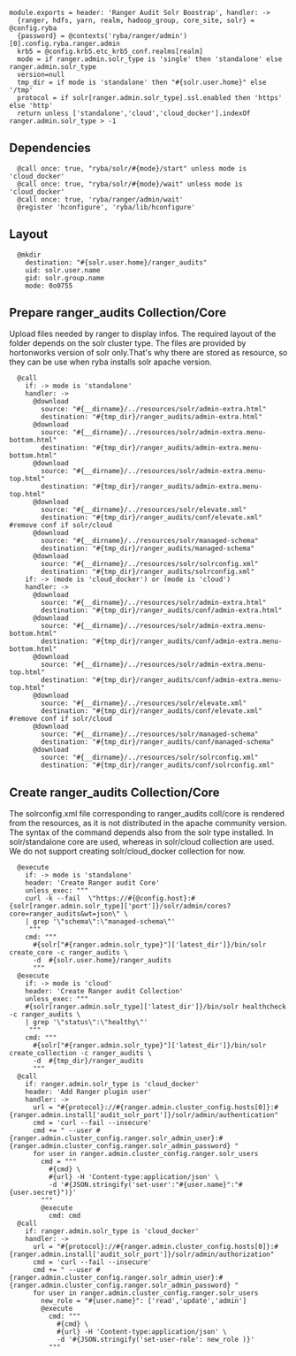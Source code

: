     
    module.exports = header: 'Ranger Audit Solr Boostrap', handler: ->
      {ranger, hdfs, yarn, realm, hadoop_group, core_site, solr} = @config.ryba 
      {password} = @contexts('ryba/ranger/admin')[0].config.ryba.ranger.admin
      krb5 = @config.krb5.etc_krb5_conf.realms[realm]
      mode = if ranger.admin.solr_type is 'single' then 'standalone' else ranger.admin.solr_type
      version=null
      tmp_dir = if mode is 'standalone' then "#{solr.user.home}" else '/tmp'
      protocol = if solr[ranger.admin.solr_type].ssl.enabled then 'https' else 'http'
      return unless ['standalone','cloud','cloud_docker'].indexOf ranger.admin.solr_type > -1
      
## Dependencies

      @call once: true, "ryba/solr/#{mode}/start" unless mode is 'cloud_docker'
      @call once: true, "ryba/solr/#{mode}/wait" unless mode is 'cloud_docker'
      @call once: true, 'ryba/ranger/admin/wait'
      @register 'hconfigure', 'ryba/lib/hconfigure'


## Layout

      @mkdir
        destination: "#{solr.user.home}/ranger_audits"
        uid: solr.user.name
        gid: solr.group.name
        mode: 0o0755

## Prepare ranger_audits Collection/Core
Upload files needed by ranger to display infos. The required layout of the folder
depends on the solr cluster type. The files are provided by hortonworks version of solr
only.That's why there are stored as resource, so they can be use when ryba installs
solr apache version.

      @call  
        if: -> mode is 'standalone'
        handler: ->
          @download
            source: "#{__dirname}/../resources/solr/admin-extra.html"
            destination: "#{tmp_dir}/ranger_audits/admin-extra.html"
          @download
            source: "#{__dirname}/../resources/solr/admin-extra.menu-bottom.html"
            destination: "#{tmp_dir}/ranger_audits/admin-extra.menu-bottom.html"
          @download
            source: "#{__dirname}/../resources/solr/admin-extra.menu-top.html"
            destination: "#{tmp_dir}/ranger_audits/admin-extra.menu-top.html"
          @download
            source: "#{__dirname}/../resources/solr/elevate.xml"
            destination: "#{tmp_dir}/ranger_audits/conf/elevate.xml" #remove conf if solr/cloud
          @download
            source: "#{__dirname}/../resources/solr/managed-schema"
            destination: "#{tmp_dir}/ranger_audits/managed-schema"
          @download
            source: "#{__dirname}/../resources/solr/solrconfig.xml"
            destination: "#{tmp_dir}/ranger_audits/solrconfig.xml"
        if: -> (mode is 'cloud_docker') or (mode is 'cloud')
        handler: ->
          @download
            source: "#{__dirname}/../resources/solr/admin-extra.html"
            destination: "#{tmp_dir}/ranger_audits/conf/admin-extra.html"
          @download
            source: "#{__dirname}/../resources/solr/admin-extra.menu-bottom.html"
            destination: "#{tmp_dir}/ranger_audits/conf/admin-extra.menu-bottom.html"
          @download
            source: "#{__dirname}/../resources/solr/admin-extra.menu-top.html"
            destination: "#{tmp_dir}/ranger_audits/conf/admin-extra.menu-top.html"
          @download
            source: "#{__dirname}/../resources/solr/elevate.xml"
            destination: "#{tmp_dir}/ranger_audits/conf/elevate.xml" #remove conf if solr/cloud
          @download
            source: "#{__dirname}/../resources/solr/managed-schema"
            destination: "#{tmp_dir}/ranger_audits/conf/managed-schema"
          @download
            source: "#{__dirname}/../resources/solr/solrconfig.xml"
            destination: "#{tmp_dir}/ranger_audits/conf/solrconfig.xml"
        
## Create ranger_audits Collection/Core
The solrconfig.xml file corresponding to ranger_audits coll/core is rendered from
the resources, as it is not distributed in the apache community version.
The syntax of the command depends also from the solr type installed.
In solr/standalone core are used, whereas in solr/cloud collection are used.
We do not support creating solr/cloud_docker collection for now.

      @execute
        if: -> mode is 'standalone'
        header: 'Create Ranger audit Core'
        unless_exec: """
        curl -k --fail  \"https://#{@config.host}:#{solr[ranger.admin.solr_type]['port']}/solr/admin/cores?core=ranger_audits&wt=json\" \
        | grep '\"schema\":\"managed-schema\"'
         """
        cmd: """
          #{solr["#{ranger.admin.solr_type}"]['latest_dir']}/bin/solr create_core -c ranger_audits \
          -d  #{solr.user.home}/ranger_audits
          """
      @execute
        if: -> mode is 'cloud'
        header: 'Create Ranger audit Collection'
        unless_exec: """
        #{solr[ranger.admin.solr_type]['latest_dir']}/bin/solr healthcheck -c ranger_audits \
        | grep '\"status\":\"healthy\"'
         """
        cmd: """
          #{solr["#{ranger.admin.solr_type}"]['latest_dir']}/bin/solr create_collection -c ranger_audits \
          -d  #{tmp_dir}/ranger_audits
          """
      @call
        if: ranger.admin.solr_type is 'cloud_docker'
        header: 'Add Ranger plugin user'
        handler: ->
          url = "#{protocol}://#{ranger.admin.cluster_config.hosts[0]}:#{ranger.admin.install['audit_solr_port']}/solr/admin/authentication"
          cmd = 'curl --fail --insecure'
          cmd += " --user #{ranger.admin.cluster_config.ranger.solr_admin_user}:#{ranger.admin.cluster_config.ranger.solr_admin_password} "
          for user in ranger.admin.cluster_config.ranger.solr_users
            cmd = """
              #{cmd} \
              #{url} -H 'Content-type:application/json' \
              -d '#{JSON.stringify('set-user':"#{user.name}":"#{user.secret}")}'
            """
            @execute
              cmd: cmd
      @call 
        if: ranger.admin.solr_type is 'cloud_docker'
        handler: ->
          url = "#{protocol}://#{ranger.admin.cluster_config.hosts[0]}:#{ranger.admin.install['audit_solr_port']}/solr/admin/authorization"
          cmd = 'curl --fail --insecure'
          cmd += " --user #{ranger.admin.cluster_config.ranger.solr_admin_user}:#{ranger.admin.cluster_config.ranger.solr_admin_password} "
          for user in ranger.admin.cluster_config.ranger.solr_users
            new_role = "#{user.name}": ['read','update','admin']
            @execute
              cmd: """
                #{cmd} \
                #{url} -H 'Content-type:application/json' \
                -d '#{JSON.stringify('set-user-role': new_role )}'
              """
      
[ranger-solr-script]:(https://community.hortonworks.com/questions/29291/ranger-solr-script-create-ranger-audits-collection.html)
